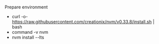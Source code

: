 Prepare environment

* curl -o- https://raw.githubusercontent.com/creationix/nvm/v0.33.8/install.sh | bash
* command -v nvm
* nvm install --lts
